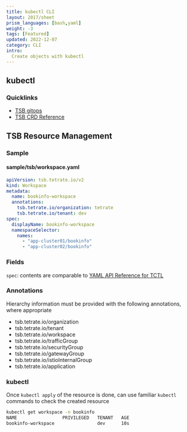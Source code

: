 ```yaml
---
title: kubectl CLI
layout: 2017/sheet
prism_languages: [bash,yaml]
weight: -3
tags: [Featured]
updated: 2022-12-07
category: CLI
intro: 
  Create objects with kubectl
---
```


## kubectl

### Quicklinks

- [TSB gitops](https://docs.tetrate.io/service-bridge/1.5.x/en-us/howto/gitops/gitops)
- [TSB CRD Reference](https://docs.tetrate.io/service-bridge/1.5.x/en-us/reference/k8s-api/guide)

## TSB Resource Management

### Sample

#### sample/tsb/workspace.yaml

```yaml
apiVersion: tsb.tetrate.io/v2
kind: Workspace
metadata:
  name: bookinfo-workspace
  annotations:
    tsb.tetrate.io/organization: tetrate
    tsb.tetrate.io/tenant: dev
spec:
  displayName: bookinfo-workspace
  namespaceSelector:
    names:
      - "app-cluster01/bookinfo"
      - "app-cluster02/bookinfo"
```
### Fields
`spec`: contents are comparable to [YAML API Reference for TCTL](https://docs.tetrate.io/service-bridge/latest/en-us/reference/yaml-api)

### Annotations
Hierarchy information must be provided with the following annotations, where appropriate
- tsb.tetrate.io/organization
- tsb.tetrate.io/tenant
- tsb.tetrate.io/workspace
- tsb.tetrate.io/trafficGroup
- tsb.tetrate.io/securityGroup
- tsb.tetrate.io/gatewayGroup
- tsb.tetrate.io/istioInternalGroup
- tsb.tetrate.io/application

### kubectl
Once `kubectl apply` of the resource is done, can use familiar `kubectl` commands to check the created resource

```bash
kubectl get workspace -n bookinfo
NAME                 PRIVILEGED   TENANT   AGE
bookinfo-workspace                dev      10s
```